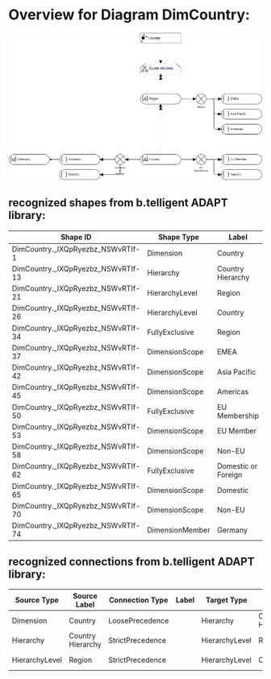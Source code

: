 # Overview for Diagram **DimCountry**:

![Diagram DimCountry](../png/DimCountry.png)
## recognized shapes from b.telligent ADAPT library:

|Shape ID|Shape Type|Label|
|--------|----------|-----|
|DimCountry._IXQpRyezbz_NSWvRTIf-1|Dimension|Country|
|DimCountry._IXQpRyezbz_NSWvRTIf-13|Hierarchy|Country Hierarchy|
|DimCountry._IXQpRyezbz_NSWvRTIf-21|HierarchyLevel|Region|
|DimCountry._IXQpRyezbz_NSWvRTIf-26|HierarchyLevel|Country|
|DimCountry._IXQpRyezbz_NSWvRTIf-34|FullyExclusive|Region|
|DimCountry._IXQpRyezbz_NSWvRTIf-37|DimensionScope|EMEA|
|DimCountry._IXQpRyezbz_NSWvRTIf-42|DimensionScope|Asia Pacific|
|DimCountry._IXQpRyezbz_NSWvRTIf-45|DimensionScope|Americas|
|DimCountry._IXQpRyezbz_NSWvRTIf-50|FullyExclusive|EU Membership|
|DimCountry._IXQpRyezbz_NSWvRTIf-53|DimensionScope|EU Member|
|DimCountry._IXQpRyezbz_NSWvRTIf-58|DimensionScope|Non-EU|
|DimCountry._IXQpRyezbz_NSWvRTIf-62|FullyExclusive|Domestic or Foreign|
|DimCountry._IXQpRyezbz_NSWvRTIf-65|DimensionScope|Domestic|
|DimCountry._IXQpRyezbz_NSWvRTIf-70|DimensionScope|Non-EU|
|DimCountry._IXQpRyezbz_NSWvRTIf-74|DimensionMember|Germany|

## recognized connections from b.telligent ADAPT library:

|Source Type|Source Label|Connection Type|Label|Target Type|Target Label|Connection ID|Source ID|Target ID|
|-----------|------------|---------------|-----|-----------|------------|-------------|---------|---------|
|Dimension|Country|LoosePrecedence||Hierarchy|Country Hierarchy|DimCountry._IXQpRyezbz_NSWvRTIf-31|DimCountry._IXQpRyezbz_NSWvRTIf-1|DimCountry._IXQpRyezbz_NSWvRTIf-13
|Hierarchy|Country Hierarchy|StrictPrecedence||HierarchyLevel|Region|DimCountry._IXQpRyezbz_NSWvRTIf-32|DimCountry._IXQpRyezbz_NSWvRTIf-13|DimCountry._IXQpRyezbz_NSWvRTIf-21
|HierarchyLevel|Region|StrictPrecedence||HierarchyLevel|Country|DimCountry._IXQpRyezbz_NSWvRTIf-33|DimCountry._IXQpRyezbz_NSWvRTIf-21|DimCountry._IXQpRyezbz_NSWvRTIf-26
